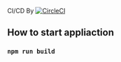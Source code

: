 CI/CD By [![CircleCI](https://circleci.com/gh/Wchindanai/CalcApp.svg?style=svg)](https://circleci.com/gh/Wchindanai/CalcApp)

## How to start appliaction

### `npm run build`